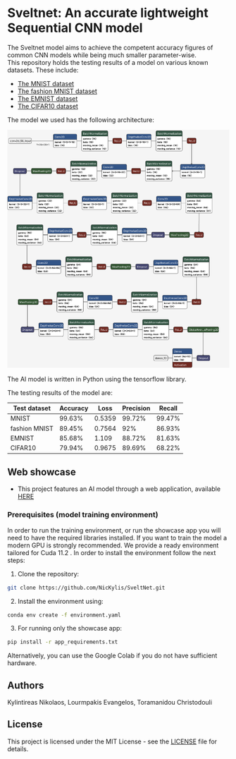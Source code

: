 # Sveltnet: An accurate lightweight Sequential CNN model
The Sveltnet model aims to achieve the competent accuracy figures of common CNN models while being much smaller parameter-wise.<br>
This repository holds the testing results of a model on various known datasets. These include:
- [The MNIST dataset](https://www.kaggle.com/datasets/hojjatk/mnist-dataset)
- [The fashion MNIST dataset](https://www.kaggle.com/datasets/zalando-research/fashionmnist)
- [The EMNIST dataset](https://www.nist.gov/itl/products-and-services/emnist-dataset)
- [The CIFAR10 dataset](https://www.cs.toronto.edu/~kriz/cifar.html)

The model we used has the following architecture:

![test](res/architecture.png)

The AI model is written in Python using the tensorflow library.<br>

The testing results of the model are:

| Test dataset       | Accuracy    | Loss   | Precision | Recall  |
|--------------------|-------------|--------|-----------|---------|
| MNIST              | 99.63%      | 0.5359 | 99.72%    | 99.47%  |
| fashion MNIST      | 89.45%      | 0.7564 | 92%       | 86.93%  |
| EMNIST             | 85.68%      | 1.109  | 88.72%    | 81.63%  |
| CIFAR10            | 79.94%      | 0.9675 | 89.69%    | 68.22%  |

## Web showcase
- This project features an AI model through a web application, available [HERE](https://letter-recognition-1.onrender.com/)

### Prerequisites (model training environment)
In order to run the training environment, or run the showcase app you will need to have the required libraries installed. If you want to train the model a modern GPU is strongly recommended. We provide a ready environment tailored for Cuda 11.2 . In order to install the environment follow the next steps:<br>
1. Clone the repository:
```sh
git clone https://github.com/NicKylis/SveltNet.git
```
2. Install the environment using:
```sh
conda env create -f environment.yaml
```
3. For running only the showcase app:
```sh
pip install -r app_requirements.txt
```
Alternatively, you can use the Google Colab if you do not have sufficient hardware.

## Authors
Kylintireas Nikolaos, Lourmpakis Evangelos, Toramanidou Christodouli

## License

This project is licensed under the MIT License - see the [LICENSE](LICENSE) file for details.
